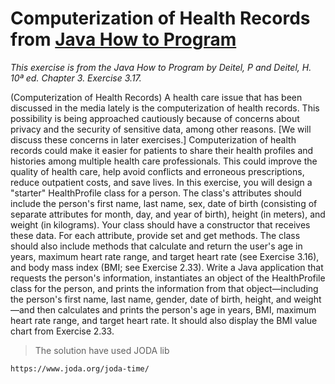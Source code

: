 # Computerization of Health Records from [Java How to Program](https://deitel.com/java-how-to-program-11-e-early-objects-version/)

*This exercise is from the Java How to Program by Deitel, P and Deitel, H. 10ª ed. Chapter 3. Exercise 3.17.*


(Computerization of Health Records) A health care issue that has been discussed in the media lately is the computerization of health records. This possibility is being approached cautiously because of concerns about privacy and the security of sensitive data, among other reasons. [We will discuss these concerns in later exercises.] Computerization of health records could make it easier for patients to share their health profiles and histories among multiple health care professionals. This could improve the quality of health care, help avoid conflicts and erroneous prescriptions, reduce outpatient costs, and save lives. In this exercise, you will design a "starter" HealthProfile class for a person. The class's attributes should include the person's first name, last name, sex, date of birth (consisting of separate attributes for month, day, and year of birth), height (in meters), and weight (in kilograms). Your class should have a constructor that receives these data. For each attribute, provide set and get methods. The class should also include methods that calculate and return the user's age in years, maximum heart rate range, and target heart rate (see Exercise 3.16), and body mass index (BMI; see Exercise 2.33). Write a Java application that requests the person's information, instantiates an object of the HealthProfile class for the person, and prints the information from that object—including the person's first name, last name, gender, date of birth, height, and weight—and then calculates and prints the person's age in years, BMI, maximum heart rate range, and target heart rate. It should also display the BMI value chart from Exercise 2.33.


> The solution have used JODA lib
````
https://www.joda.org/joda-time/
````
